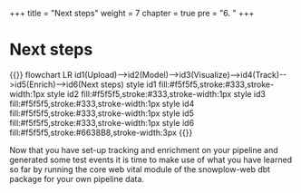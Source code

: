 +++
title = "Next steps"
weight = 7
chapter = true
pre = "6. "
+++

<!-- ### Chapter 5 -->

# Next steps

{{<mermaid>}}
flowchart LR
    id1(Upload)-->id2(Model)-->id3(Visualize)-->id4(Track)-->id5(Enrich)-->id6(Next steps)
    style id1 fill:#f5f5f5,stroke:#333,stroke-width:1px
    style id2 fill:#f5f5f5,stroke:#333,stroke-width:1px
    style id3 fill:#f5f5f5,stroke:#333,stroke-width:1px
    style id4 fill:#f5f5f5,stroke:#333,stroke-width:1px
    style id5 fill:#f5f5f5,stroke:#333,stroke-width:1px
    style id6 fill:#f5f5f5,stroke:#6638B8,stroke-width:3px
{{</mermaid >}}

Now that you have set-up tracking and enrichment on your pipeline and generated some test events it is time to make use of what you have learned so far by running the core web vital module of the snowplow-web dbt package for your own pipeline data.

